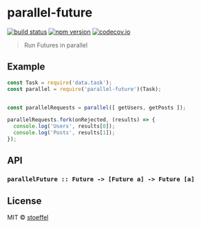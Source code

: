 parallel-future
===============

[![build status](https://img.shields.io/travis/futurize/parallel-future/master.svg?style=flat-square)](https://travis-ci.org/futurize/parallel-future)
[![npm version](https://img.shields.io/npm/v/parallel-future.svg?style=flat-square)](https://www.npmjs.com/package/parallel-future)
[![codecov.io](https://codecov.io/github/futurize/parallel-future/coverage.svg?branch=master)](https://codecov.io/github/futurize/parallel-future?branch=master)

> Run Futures in parallel


## Example

```js
const Task = require('data.task');
const parallel = require('parallel-future')(Task);


const parallelRequests = parallel([ getUsers, getPosts ]);

parallelRequests.fork(onRejected, (results) => {
  console.log('Users', results[0]);
  console.log('Posts', results[1]);
});
```

## API

### `parallelFuture :: Future -> [Future a] -> Future [a]`


## License

MIT © [stoeffel](https://stoeffel.github.io)
